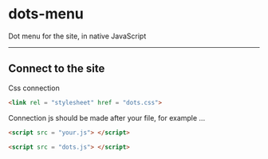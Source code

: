 # dots-menu
Dot menu for the site, in native JavaScript<hr>

<h2>Connect to the site</h2>

Css connection
```html
<link rel = "stylesheet" href = "dots.css">
```

Connection js should be made after your file, for example ...

```html
<script src = "your.js"> </script>
```
```html
<script src = "dots.js"> </script>
```
